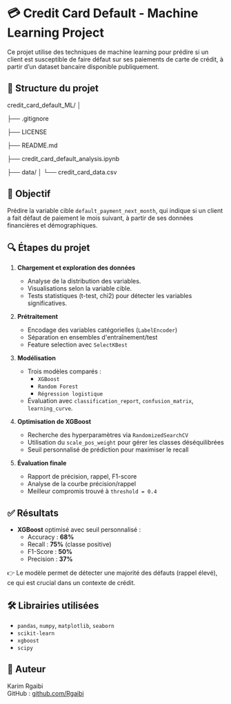 # 💳 Credit Card Default - Machine Learning Project

Ce projet utilise des techniques de machine learning pour prédire si un client est susceptible de faire défaut sur ses paiements de carte de crédit, à partir d’un dataset bancaire disponible publiquement.

## 📁 Structure du projet

credit_card_default_ML/
│

├── .gitignore

├── LICENSE

├── README.md

├── credit_card_default_analysis.ipynb

├── data/
│   └── credit_card_data.csv


## 🎯 Objectif

Prédire la variable cible `default_payment_next_month`, qui indique si un client a fait défaut de paiement le mois suivant, à partir de ses données financières et démographiques.


## 🔍 Étapes du projet

1. **Chargement et exploration des données**
   - Analyse de la distribution des variables.
   - Visualisations selon la variable cible.
   - Tests statistiques (t-test, chi2) pour détecter les variables significatives.

2. **Prétraitement**
   - Encodage des variables catégorielles (`LabelEncoder`)
   - Séparation en ensembles d'entraînement/test
   - Feature selection avec `SelectKBest`

3. **Modélisation**
   - Trois modèles comparés :
     - `XGBoost`
     - `Random Forest`
     - `Régression logistique`
   - Évaluation avec `classification_report`, `confusion_matrix`, `learning_curve`.

4. **Optimisation de XGBoost**
   - Recherche des hyperparamètres via `RandomizedSearchCV`
   - Utilisation du `scale_pos_weight` pour gérer les classes déséquilibrées
   - Seuil personnalisé de prédiction pour maximiser le recall

5. **Évaluation finale**
   - Rapport de précision, rappel, F1-score
   - Analyse de la courbe précision/rappel
   - Meilleur compromis trouvé à `threshold = 0.4`


## ✅ Résultats

- **XGBoost** optimisé avec seuil personnalisé :
  - Accuracy : **68%**
  - Recall : **75%** (classe positive)
  - F1-Score : **50%**
  - Precision : **37%**

👉 Le modèle permet de détecter une majorité des défauts (rappel élevé), ce qui est crucial dans un contexte de crédit.


## 🛠️ Librairies utilisées

- `pandas`, `numpy`, `matplotlib`, `seaborn`
- `scikit-learn`
- `xgboost`
- `scipy`


## 👤 Auteur

Karim Rgaibi  
GitHub : [github.com/Rgaibi](https://github.com/Rgaibi)



